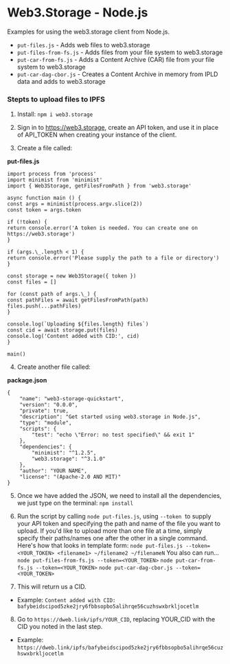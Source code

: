 # Web3.Storage - Node.js

Examples for using the web3.storage client from Node.js.

- `put-files.js` - Adds web files to web3.storage
- `put-files-from-fs.js` - Adds files from your file system to web3.storage
- `put-car-from-fs.js` - Adds a Content Archive (CAR) file from your file system to web3.storage
- `put-car-dag-cbor.js` - Creates a Content Archive in memory from IPLD data and adds to web3.storage

<h3>Stepts to upload files to IPFS</h3>

1. Install: `npm i web3.storage`

2. Sign in to https://web3.storage, create an API token, and use it in place of API_TOKEN when creating your instance of the client.
3. Create a file called:

**put-files.js**

```
import process from 'process'
import minimist from 'minimist'
import { Web3Storage, getFilesFromPath } from 'web3.storage'

async function main () {
const args = minimist(process.argv.slice(2))
const token = args.token

if (!token) {
return console.error('A token is needed. You can create one on https://web3.storage')
}

if (args.\_.length < 1) {
return console.error('Please supply the path to a file or directory')
}

const storage = new Web3Storage({ token })
const files = []

for (const path of args.\_) {
const pathFiles = await getFilesFromPath(path)
files.push(...pathFiles)
}

console.log(`Uploading ${files.length} files`)
const cid = await storage.put(files)
console.log('Content added with CID:', cid)
}

main()
```

4. Create another file called:

**package.json**

```
{
    "name": "web3-storage-quickstart",
    "version": "0.0.0",
    "private": true,
    "description": "Get started using web3.storage in Node.js",
    "type": "module",
    "scripts": {
        "test": "echo \"Error: no test specified\" && exit 1"
    },
    "dependencies": {
        "minimist": "^1.2.5",
        "web3.storage": "^3.1.0"
    },
    "author": "YOUR NAME",
    "license": "(Apache-2.0 AND MIT)"
}
```

5. Once we have added the JSON, we need to install all the dependencies, we just type on the terminal: `npm install `
6. Run the script by calling `node put-files.js`, using `--token`  to supply your API token and specifying the path and name of the file you want to upload. If you'd like to upload more than one file at a time, simply specify their paths/names one after the other in a single command. Here's how that looks in template form:
   `node put-files.js --token=<YOUR_TOKEN> <filename1> ~/filename2 ~/filenameN`
   You also can run...
   `node put-files-from-fs.js --token=<YOUR_TOKEN>`
   `node put-car-from-fs.js --token=<YOUR_TOKEN>`
   `node put-car-dag-cbor.js --token=<YOUR_TOKEN>`

7. This will return us a CID.

- Example: `Content added with CID: bafybeidscipod5zke2jry6fbbsopbo5alihrqe56cuzhswxbrkljocetlm`

8. Go to `https://dweb.link/ipfs/YOUR_CID`, replacing YOUR_CID with the CID you noted in the last step.

- Example:
  `https://dweb.link/ipfs/bafybeidscipod5zke2jry6fbbsopbo5alihrqe56cuzhswxbrkljocetlm`
